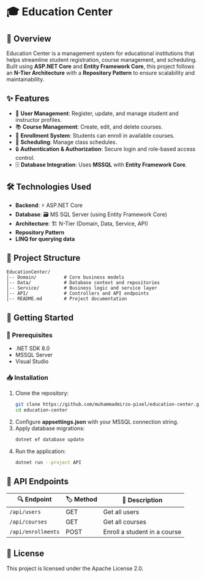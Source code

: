# 🎓 Education Center

## 📌 Overview
Education Center is a management system for educational institutions that helps streamline student registration, course management, and scheduling. Built using **ASP.NET Core** and **Entity Framework Core**, this project follows an **N-Tier Architecture** with a **Repository Pattern** to ensure scalability and maintainability.

## ✨ Features
- 👤 **User Management**: Register, update, and manage student and instructor profiles.
- 📚 **Course Management**: Create, edit, and delete courses.
- 📝 **Enrollment System**: Students can enroll in available courses.
- 📅 **Scheduling**: Manage class schedules.
- 🔒 **Authentication & Authorization**: Secure login and role-based access control.
- 🗄 **Database Integration**: Uses **MSSQL** with **Entity Framework Core**.

## 🛠 Technologies Used
- **Backend**: ⚡ ASP.NET Core
- **Database**: 🗃 MS SQL Server (using Entity Framework Core)
- **Architecture**: 🏗 N-Tier (Domain, Data, Service, API)
- **Repository Pattern**
- **LINQ for querying data**

## 📂 Project Structure
```
EducationCenter/
│-- Domain/          # Core business models
│-- Data/            # Database context and repositories
│-- Service/         # Business logic and service layer
│-- API/             # Controllers and API endpoints
│-- README.md        # Project documentation
```

## 🚀 Getting Started
### 🔧 Prerequisites
- .NET SDK 8.0
- MSSQL Server
- Visual Studio

### 📥 Installation
1. Clone the repository:
   ```sh
   git clone https://github.com/muhammadmirzo-pixel/education-center.git
   cd education-center
   ```
2. Configure **appsettings.json** with your MSSQL connection string.
3. Apply database migrations:
   ```sh
   dotnet ef database update
   ```
4. Run the application:
   ```sh
   dotnet run --project API
   ```

## 🔗 API Endpoints
| 🔍 Endpoint         | 🏷 Method | 📄 Description             |
|----------------------|--------|------------------------------|
| `/api/users`        | GET    | Get all users                |
| `/api/courses`      | GET    | Get all courses              |
| `/api/enrollments`  | POST   | Enroll a student in a course |


## 📜 License
This project is licensed under the Apache License 2.0.

